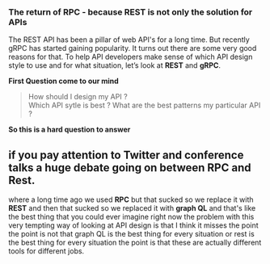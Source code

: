 ### The return of RPC -  because REST is not only the solution for APIs

The REST API has been a pillar of web API's for a long time. But recently gRPC has started gaining popularity. It turns out there are some very good reasons for that. To help API developers make sense of which API design style to use and for what situation, let’s look at **REST** and **gRPC**.

**First Question come to our mind**

> How should I design my API ?  
> Which API sytle is best ? 
> What are the best patterns my particular API ?

**So this is a hard question to answer**

## if you pay attention to Twitter and conference talks a huge debate going on between RPC and Rest.

where a long time ago we used **RPC** but that sucked so we replace it with **REST** and then that sucked so we replaced it with **graph QL** and that's like the best thing that you could ever imagine right now the problem with this very tempting way of looking at API design is that I think it misses the point the point is not that graph QL is the best thing for every situation or rest is the best thing for every situation the point is that these are actually different tools for different jobs.

<!--stackedit_data:
eyJoaXN0b3J5IjpbMjAyOTcyMjEwNyw5NjU2Mzc0NzMsLTEzOD
IxMTUzNDEsMzA4NzMwNTM5LC0xMzQyMjMyMTgsODE5MTU1MTgw
LC0xNjg1OTQ0NTEyLDg0MTcxODYyMiw2MTQ2MDE1ODgsMTY5NT
Q3NTkzMSwtMTY2MjY0OTg3OCw0NTg4OTQyNzYsLTE4MTYwNTc2
OTcsLTUzMjAyMzQzOCwtMzA5MTIzMDU2LDQ0MzA0NDU2NSwtMj
UyNTk3MDE2XX0=
-->